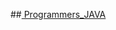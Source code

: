 ##<a href = "https://github.com/Sword-Is-Cat/Programmers_JAVA/tree/master/Programmers_JAVA/src"> Programmers_JAVA </a>
